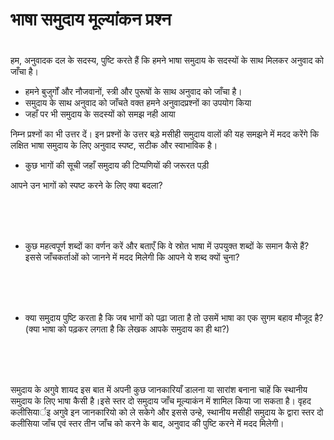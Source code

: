 # भाषा समुदाय मूल्यांकन प्रश्न

 #

हम, अनुवादक दल के सदस्य, पुष्टि करते हैं कि हमने भाषा समुदाय के सदस्यों के साथ मिलकर अनुवाद को जाँचा है।

* हमने बुजुर्गों और नौजवानों, स्त्री और पुरूषों के साथ अनुवाद को जाँचा है।
* समुदाय के साथ अनुवाद को जाँचते वक्त हमने अनुवादप्रश्नों का उपयोग किया
* जहाँ पर भी समुदाय के सदस्यों को समझ नही आया

निम्न प्रश्नों का भी उत्तर दें। इन प्रश्नों के उत्तर बड़े मसीही समुदाय वालों की यह समझने में मदद करेंगे कि लक्षित भाषा समुदाय के लिए अनुवाद स्पष्ट, सटीक और स्वाभाविक है।

* कुछ भागों की सूची जहाँ समुदाय की टिप्पणियों की जरूरत पड़ी

आपने उन भागों को स्पष्ट करने के लिए क्या बदला?

<br>
<br>
<br>

* कुछ महत्वपूर्ण शब्दों का वर्णन करें और बताएँ कि वे स्रोत भाषा में उपयुक्त शब्दों के समान कैसे हैं? इससे जाँचकर्ताओं को जानने में मदद मिलेगी कि आपने ये शब्द क्यों चुना?

<br>
<br>
<br>

* क्या समुदाय पुष्टि करता है कि जब भागों को पढ़ा जाता है तो उसमें भाषा का एक सुगम बहाव मौजूद है? (क्या भाषा को पढ़कर लगता है कि लेखक आपके समुदाय का ही था?)

<br>
<br>
<br>

समुदाय के अगुवे शायद इस बात में अपनी कुछ जानकारियाँ डालना या सारांश बनाना चाहें कि स्थानीय समुदाय के लिए भाषा कैसी है।इसे स्तर दो समुदाय जाँच मूल्याकंन में शामिल किया जा सकता है। वृहद कलीसियार्इ अगुवे इन जानकारियो को ले सकेगे और इससे उन्हे, स्थानीय मसीही समुदाय के द्वारा स्तर दो कलीसिया जाँच एवं स्तर तीन जाँच को करने के बाद, अनुवाद की पुष्टि करने में मदद मिलेगी।
